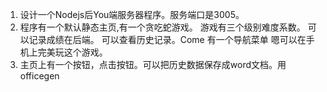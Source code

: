 1. 设计一个Nodejs后You端服务器程序。服务端口是3005。
2. 程序有一个默认静态主页,有一个贪吃蛇游戏。
   游戏有三个级别难度系数。
   可以记录成绩在后端。
   可以查看历史记录。Come
   有一个导航菜单
   嗯可以在手机上完美玩这个游戏。
3. 主页上有一个按钮，点击按钮。可以把历史数据保存成word文档。用 officegen